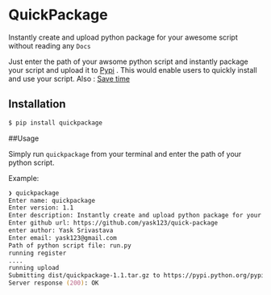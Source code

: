 # QuickPackage
Instantly create and upload python package for your awesome script without reading any `Docs`

Just enter the path of your awsome python script and instantly package your script and upload it to [Pypi](https://pypi.python.org) . This would enable users to quickly install and use your script.
Also :
[Save time](http://stackoverflow.com/questions/15587877/run-a-python-script-in-terminal-without-the-python-command)

## Installation 
``` zsh
$ pip install quickpackage
```

##Usage

Simply run `quickpackage` from your terminal and enter the path of your python script.

Example:
``` zsh
❯ quickpackage                                                    
Enter name: quickpackage
Enter version: 1.1
Enter description: Instantly create and upload python package for your script
Enter github url: https://github.com/yask123/quick-package
enter author: Yask Srivastava
Enter email: yask123@gmail.com
Path of python script file: run.py
running register
....
running upload
Submitting dist/quickpackage-1.1.tar.gz to https://pypi.python.org/pypi
Server response (200): OK
```
